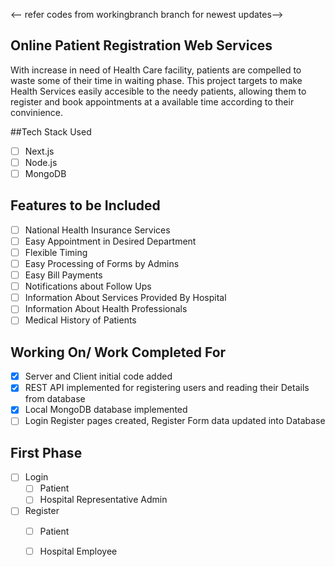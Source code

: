<-- refer codes from workingbranch branch for newest updates-->

## Online Patient Registration Web Services
With increase in need of Health Care facility, patients are compelled to waste some of their time in waiting phase. This project targets to make Health Services easily accesible to the needy patients, allowing them to register and book appointments at a available time according to their convinience.

##Tech Stack Used
- [ ] Next.js
- [ ] Node.js
- [ ] MongoDB

## Features to be Included
- [ ] National Health Insurance Services
- [ ] Easy Appointment in Desired Department
- [ ] Flexible Timing
- [ ] Easy Processing of Forms by Admins
- [ ] Easy Bill Payments
- [ ] Notifications about Follow Ups
- [ ] Information About Services Provided By Hospital
- [ ] Information About Health Professionals
- [ ] Medical History of Patients

## Working On/ Work Completed For
- [x] Server and Client initial code added
- [x] REST API implemented for registering users and reading their Details from database
- [x] Local MongoDB database implemented
- [ ] Login Register pages created, Register Form data updated into Database

## First Phase 
- [ ] Login
    - [ ] Patient
    - [ ] Hospital Representative Admin 
- [ ] Register
    - [ ] Patient
    - [ ] Hospital Employee 

    
